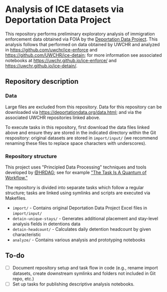 # Analysis of ICE datasets via Deportation Data Project

This repository performs preliminary exploratory analysis of immigration enforcement data obtained via FOIA by the [Deportation Data Project](https://deportationdata.org/). This analysis follows that performed on data obtained by UWCHR and analyzed in https://github.com/uwchr/ice-enforce and https://github.com/UWCHR/ice-detain; for more information see associated notebooks at https://uwchr.github.io/ice-enforce/ and https://uwchr.github.io/ice-detain/.

## Repository description

### Data

Large files are excluded from this repository. Data for this repository can be downloaded via https://deportationdata.org/data.html; and via the associated UWCHR repositories linked above.

To execute tasks in this repository, first download the data files linked above and ensure they are stored in the indicated directory within the Git respository: original datasets are stored in `import/input/` (we recommend renaming these files to replace space characters with underscores).

### Repository structure

This project uses "Principled Data Processing" techniques and tools developed by [@HRDAG](https://github.com/HRDAG); see for example ["The Task Is A Quantum of Workflow."](https://hrdag.org/2016/06/14/the-task-is-a-quantum-of-workflow/)

The repository is divided into separate tasks which follow a regular structure; tasks are linked using symlinks and scripts are executed via Makefiles.

- `import/` - Contains original Deportation Data Project Excel files in `import/input/`
- `detain-unique-stays/` - Generates additional placement and stay-level analysis fields in detentions data
- `detain-headcount/` - Calculates daily detention headcount by given characteristic
- `analyze/` - Contains various analysis and prototyping notebooks

##  To-do

- [ ] Document repository setup and task flow in code (e.g., rename import datasets, create downstream symlinks and folders not included in Git repo, etc.)
- [ ] Set up tasks for publishing descriptive analysis notebooks.
